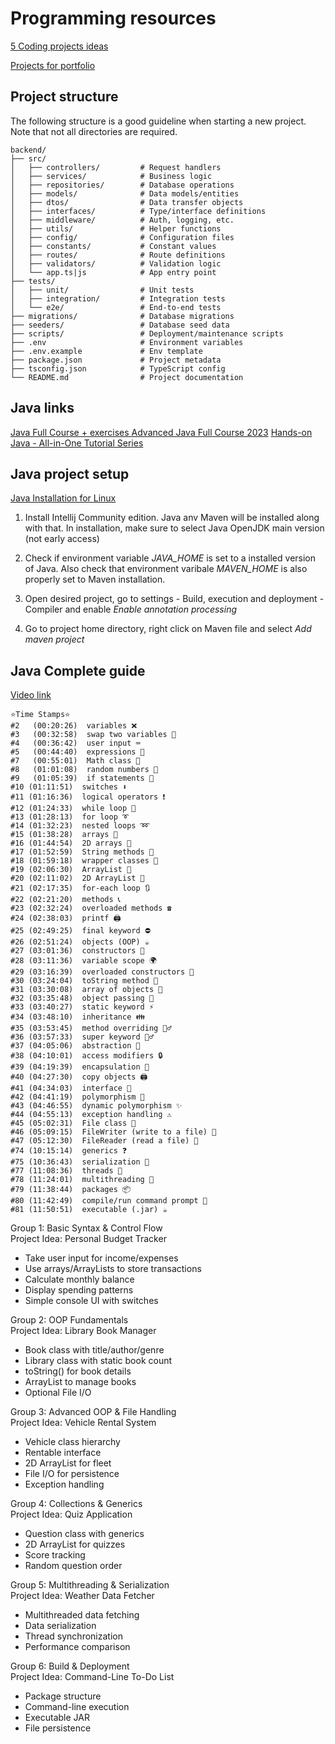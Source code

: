 # Programming resources

[5 Coding projects ideas](https://www.youtube.com/watch?v=n2B-FClr5rA)

[Projects for portfolio](https://www.youtube.com/watch?v=sGw7v-wAQ2s)


## Project structure

The following structure is a good guideline when starting a new project. Note that not all directories are required.

```
backend/
├── src/
│   ├── controllers/         # Request handlers
│   ├── services/            # Business logic
│   ├── repositories/        # Database operations
│   ├── models/              # Data models/entities
│   ├── dtos/                # Data transfer objects
│   ├── interfaces/          # Type/interface definitions
│   ├── middleware/          # Auth, logging, etc.
│   ├── utils/               # Helper functions
│   ├── config/              # Configuration files
│   ├── constants/           # Constant values
│   ├── routes/              # Route definitions
│   ├── validators/          # Validation logic
│   └── app.ts|js            # App entry point
├── tests/
│   ├── unit/                # Unit tests
│   ├── integration/         # Integration tests
│   └── e2e/                 # End-to-end tests
├── migrations/              # Database migrations
├── seeders/                 # Database seed data
├── scripts/                 # Deployment/maintenance scripts
├── .env                     # Environment variables
├── .env.example             # Env template
├── package.json             # Project metadata
├── tsconfig.json            # TypeScript config
└── README.md                # Project documentation
```

## Java links

[Java Full Course + exercises ](https://www.youtube.com/watch?v=xTtL8E4LzTQ)
[Advanced Java Full Course 2023](https://www.youtube.com/watch?v=Ae-r8hsbPUo)
[Hands-on Java - All-in-One Tutorial Series](https://www.youtube.com/watch?v=Ux0Yzedi3Xc)

## Java project setup

[Java Installation for Linux](https://stackoverflow.com/a/76321378)

1. Install Intellij Community edition. Java anv Maven will be installed along with that. In installation, make sure to select Java OpenJDK main version (not early access)

2. Check if environment variable *JAVA_HOME* is set to a installed version of Java. Also check that environment varibale *MAVEN_HOME* is also properly set to Maven installation.

3. Open desired project, go to settings - Build, execution and deployment - Compiler and enable *Enable annotation processing*

4. Go to project home directory, right click on Maven file and select *Add maven project*

## Java Complete guide

[Video link](https://chat.deepseek.com/a/chat/s/ca336740-9064-4f19-afad-7a5689f754d4)

```
⭐️Time Stamps⭐️ 
#2   (00:20:26)  variables ❌   
#3   (00:32:58)  swap two variables 💱
#4   (00:36:42)  user input ⌨️
#5   (00:44:40)  expressions 🧮
#7   (00:55:01)  Math class 📐   
#8   (01:01:08)  random numbers 🎲
#9   (01:05:39)  if statements 🚧
#10 (01:11:51)  switches ⬇
#11 (01:16:36)  logical operators ❗
#12 (01:24:33)  while loop 🔄
#13 (01:28:13)  for loop ➰
#14 (01:32:23)  nested loops ➿
#15 (01:38:28)  arrays 🚗
#16 (01:44:54)  2D arrays 🚚
#17 (01:52:59)  String methods 💬
#18 (01:59:18)  wrapper classes 🎁
#19 (02:06:30)  ArrayList 🧾
#20 (02:11:02)  2D ArrayList 📜
#21 (02:17:35)  for-each loop 🔃
#22 (02:21:20)  methods 📞
#23 (02:32:24)  overloaded methods ☎️
#24 (02:38:03)  printf 🖨️
#25 (02:49:25)  final keyword ⛔
#26 (02:51:24)  objects (OOP) ☕
#27 (03:01:36)  constructors 👷
#28 (03:11:36)  variable scope 🌍
#29 (03:16:39)  overloaded constructors 🍕
#30 (03:24:04)  toString method 🎉
#31 (03:30:08)  array of objects 🍱
#32 (03:35:48)  object passing 🏬
#33 (03:40:27)  static keyword ⚡
#34 (03:48:10)  inheritance 👪
#35 (03:53:45)  method overriding 🙅‍♂️
#36 (03:57:33)  super keyword 🦸‍♂️
#37 (04:05:06)  abstraction 👻
#38 (04:10:01)  access modifiers 🔒
#39 (04:19:39)  encapsulation 💊
#40 (04:27:30)  copy objects 🖨️
#41 (04:34:03)  interface 🦅
#42 (04:41:19)  polymorphism 🏁
#43 (04:46:55)  dynamic polymorphism ✨
#44 (04:55:13)  exception handling ⚠️
#45 (05:02:31)  File class 📁
#46 (05:09:15)  FileWriter (write to a file) 📝
#47 (05:12:30)  FileReader (read a file) 📖
#74 (10:15:14)  generics ❓
#75 (10:36:43)  serialization 🥣
#77 (11:08:36)  threads 🧵
#78 (11:24:01)  multithreading 🧶
#79 (11:38:44)  packages 📦
#80 (11:42:49)  compile/run command prompt 💽
#81 (11:50:51)  executable (.jar) ☕
```

Group 1: Basic Syntax & Control Flow  
Project Idea: Personal Budget Tracker  
- Take user input for income/expenses  
- Use arrays/ArrayLists to store transactions  
- Calculate monthly balance  
- Display spending patterns  
- Simple console UI with switches  

Group 2: OOP Fundamentals  
Project Idea: Library Book Manager  
- Book class with title/author/genre  
- Library class with static book count  
- toString() for book details  
- ArrayList to manage books  
- Optional File I/O  

Group 3: Advanced OOP & File Handling  
Project Idea: Vehicle Rental System  
- Vehicle class hierarchy  
- Rentable interface  
- 2D ArrayList for fleet  
- File I/O for persistence  
- Exception handling  

Group 4: Collections & Generics  
Project Idea: Quiz Application  
- Question class with generics  
- 2D ArrayList for quizzes  
- Score tracking  
- Random question order  

Group 5: Multithreading & Serialization  
Project Idea: Weather Data Fetcher  
- Multithreaded data fetching  
- Data serialization  
- Thread synchronization  
- Performance comparison  

Group 6: Build & Deployment  
Project Idea: Command-Line To-Do List  
- Package structure  
- Command-line execution  
- Executable JAR  
- File persistence